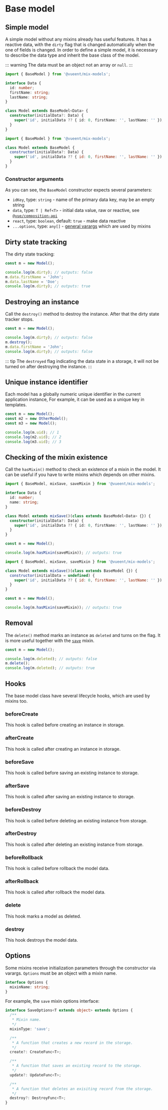 # Base model

## Simple model

A simple model without any mixins already has useful features. It has a reactive data, with the `dirty` flag that is changed automatically when the one of fields is changed. In order to define a simple model, it is necessary to describe the data type and inherit the base class of the model.

::: warning
The data must be an object not an array or `null`.
:::

<code-group>
<code-block title="TS">

```ts
import { BaseModel } from '@vueent/mix-models';

interface Data {
  id: number;
  firstName: string;
  lastName: string;
}

class Model extends BaseModel<Data> {
  constructor(initialData?: Data) {
    super('id', initialData ?? { id: 0, firstName: '', lastName: '' });
  }
}
```
</code-block>

<code-block title="JS">

```js
import { BaseModel } from '@vueent/mix-models';

class Model extends BaseModel {
  constructor(initialData?: Data) {
    super('id', initialData ?? { id: 0, firstName: '', lastName: '' });
  }
}
```
</code-block>
</code-group>

### Constructor arguments

As you can see, the `BaseModel` constructor expects several parameters:

* `idKey`, type: `string` - name of the primary data key, may be an empty string
* `data`, type: `T | Ref<T>` - initial data value, raw or reactive, see [`@vue/composition-api`](https://github.com/vuejs/composition-api)
* `react`, type: `boolean`, default: `true` - make data reactive
* `...options`, type: `any[]` - [general varargs](#options) which are used by mixins

## Dirty state tracking

The dirty state tracking:

```ts
const m = new Model();

console.log(m.dirty); // outputs: false
m.data.firstName = 'John';
m.data.lastName = 'Doe';
console.log(m.dirty); // outputs: true
```

## Destroying an instance

Call the `destroy()` method to destroy the instance. After that the dirty state tracker stops.

```ts
const m = new Model();

console.log(m.dirty); // outputs: false
m.destroy();
m.data.firstName = 'John';
console.log(m.dirty); // outputs: false
```

::: tip
The `destroyed` flag indicating the data state in a storage, it will not be turned on after destroying the instance.
:::

## Unique instance identifier

Each model has a globally numeric unique identifier in the current application instance, For example, it can be used as a unique key in templates.

```ts
const m = new Model();
const m2 = new OtherModel();
const m3 = new Model();

console.log(m.uid); // 1
console.log(m2.uid); // 2
console.log(m3.uid); // 3
```

## Checking of the mixin existence

Call the `hasMixin()` method to check an existence of a mixin in the model. It can be useful if you have to write mixins which depends on other mixins.

<code-group>
<code-block title="TS">

```ts
import { BaseModel, mixSave, saveMixin } from '@vueent/mix-models';

interface Data {
  id: number;
  name: string;
}

class Model extends mixSave()(class extends BaseModel<Data> {}) {
  constructor(initialData?: Data) {
    super('id', initialData ?? { id: 0, firstName: '', lastName: '' });
  }
}

const m = new Model();

console.log(m.hasMixin(saveMixin)); // outputs: true
```
</code-block>

<code-block title="JS">

```js
import { BaseModel, mixSave, saveMixin } from '@vueent/mix-models';

class Model extends mixSave()(class extends BaseModel {}) {
  constructor(initialData = undefined) {
    super('id', initialData ?? { id: 0, firstName: '', lastName: '' });
  }
}

const m = new Model();

console.log(m.hasMixin(saveMixin)); // outputs: true
```
</code-block>
</code-group>

## Removal

The `delete()` method marks an instance as `deleted` and turns on the flag. It is more useful together with the [`save`](/guide/save-mixin) mixin.

```ts
const m = new Model();

console.log(m.deleted); // outputs: false
m.delete();
console.log(m.deleted); // outputs: true
```

## Hooks

The base model class have several lifecycle hooks, which are used by mixins too.

### beforeCreate

This hook is called before creating an instance in storage.

### afterCreate

This hook is called after creating an instance in storage.

### beforeSave

This hook is called before saving an existing instance to storage.

### afterSave

This hook is called after saving an existing instance to storage.

### beforeDestroy

This hook is called before deleting an existing instance from storage.

### afterDestroy

This hook is called after deleting an existing instance from storage.

### beforeRollback

This hook is called before rollback the model data.

### afterRollback

This hook is called after rollback the model data.

### delete

This hook marks a model as deleted.

### destroy

This hook destroys the model data.

## Options

Some mixins receive initialization parameters through the constructor via varargs. `Options` must be an object with a mixin name.

```ts
interface Options {
  mixinName: string;
}
```

For example, the `save` mixin options interface:

```ts
interface SaveOptions<T extends object> extends Options {
  /**
   * Mixin name.
   */
  mixinType: 'save';

  /**
   * A function that creates a new record in the storage.
   */
  create?: CreateFunc<T>;

  /**
   * A function that saves an existing record to the storage.
   */
  update?: UpdateFunc<T>;

  /**
   * A function that deletes an exisiting record from the storage.
   */
  destroy?: DestroyFunc<T>;
}
```
